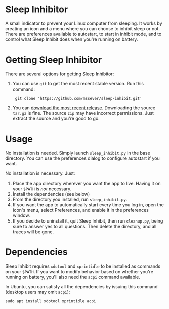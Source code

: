 # Sleep Inhibitor
A small indicator to prevent your Linux computer from sleeping. It works by
creating an icon and a menu where you can choose to inhibit sleep or not. There
are preferences available to autostart, to start in inhibit mode, and to control
what Sleep Inhibit does when you're running on battery.

# Getting Sleep Inhibitor
There are several options for getting Sleep Inhibitor:

1. You can use `git` to get the most recent stable version. Run this command:

        git clone 'https://github.com/mssever/sleep-inhibit.git'

2. You can [download the most recent release](https://github.com/mssever/sleep-inhibit/releases). Downloading the source `tar.gz` is fine. The source `zip` may have incorrect permissions. Just extract the source and you're good to go.

# Usage
No installation is needed. Simply launch `sleep_inhibit.py` in the base directory.
You can use the preferences dialog to configure autostart if you want.

No installation is necessary. Just:

1. Place the app directory wherever you want the app to live. Having it on your `$PATH` is *not* necessary.
2. Install the dependencies (see below)
3. From the directory you installed, run `sleep_inhibit.py`.
4. If you want the app to automatically start every time you log in, open the icon's menu, select Preferences, and enable it in the preferences window.
5. If you decide to uninstall it, quit Sleep Inhibit, then run `cleanup.py`, being sure to answer yes to all questions. Then delete the directory, and all traces will be gone.

# Dependencies
Sleep Inhibit requires `xdotool` and `xprintidle` to be installed as commands on
your `$PATH`. If you want to modify behavior based on whether you're running on
battery, you'll also need the `acpi` command available.

In Ubuntu, you can satisfy all the dependencies by issuing this command (desktop users may omit `acpi`):

    sudo apt install xdotool xprintidle acpi
